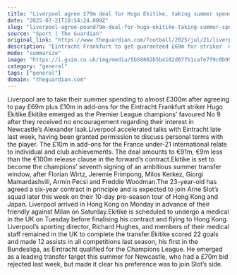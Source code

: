 ```yaml
---
title: "Liverpool agree £79m deal for Hugo Ekitike, taking summer spend to almost £300m"
date: "2025-07-21T10:54:24.000Z"
slug: "liverpool-agree-pound79m-deal-for-hugo-ekitike-taking-summer-spend-to-almost-pound300m"
source: "Sport | The Guardian"
original_link: "https://www.theguardian.com/football/2025/jul/21/liverpool-agree-hugo-ekitike-deal-79m-eintracht-frankfurt"
description: "Eintracht Frankfurt to get guaranteed £69m for striker  He will join squad in Hong Kong subject to medical  Liverpool are to take their summer spending to almost £300m after agreeing to pay £69m plus £10m in add-ons for the Eintracht Frankfurt striker Hugo Ekitike. Ekitike emerged as the Premier League champions’ favoured No 9 after they received no encouragement regarding their interest in Newcastle’s Alexander Isak.  Continue reading..."
mode: "summarize"
image: "https://i.guim.co.uk/img/media/5b58802b5b4182d077b1cafe7f9c0b95108f71a5/344_0_1899_1519/master/1899.jpg?width=1200&height=630&quality=85&auto=format&fit=crop&precrop=40:21,offset-x50,offset-y0&overlay-align=bottom%2Cleft&overlay-width=100p&overlay-base64=L2ltZy9zdGF0aWMvb3ZlcmxheXMvdGctZGVmYXVsdC5wbmc&enable=upscale&s=bc0e1174971acc397ed2bb5b8a4753e3"
category: "general"
tags: ["general"]
domain: "theguardian.com"
---
```

<p>Liverpool are to take their summer spending to almost £300m after agreeing to pay £69m plus £10m in add-ons for the Eintracht Frankfurt striker Hugo Ekitike.Ekitike emerged as the Premier League champions’ favoured No 9 after they received no encouragement regarding their interest in Newcastle’s Alexander Isak.Liverpool accelerated talks with Eintracht late last week, having been granted permission to discuss personal terms with the player. The £10m in add-ons for the France under-21 international relate to individual and club achievements. The deal amounts to €91m, €9m less than the €100m release clause in the forward’s contract.Ekitike is set to become the champions’ seventh signing of an ambitious summer transfer window, after Florian Wirtz, Jeremie Frimpong, Milos Kerkez, Giorgi Mamardashvili, Armin Pecsi and Freddie Woodman.The 23-year-old has agreed a six-year contract in principle and is expected to join Arne Slot’s squad later this week on their 10-day pre-season tour of Hong Kong and Japan. Liverpool arrived in Hong Kong on Monday in advance of their friendly against Milan on Saturday.Ekitike is scheduled to undergo a medical in the UK on Tuesday before finalising his contract and flying to Hong Kong. Liverpool’s sporting director, Richard Hughes, and members of their medical staff remained in the UK to complete the transfer.Ekitike scored 22 goals and made 12 assists in all competitions last season, his first in the Bundesliga, as Eintracht qualified for the Champions League. He emerged as a leading transfer target this summer for Newcastle, who had a £70m bid rejected last week, but made it clear his preference was to join Slot’s side.</p>